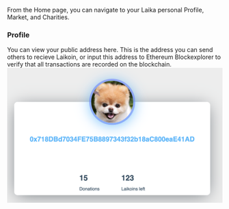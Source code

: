 From the Home page, you can navigate to your Laika personal Profile, Market, and Charities.

### Profile
You can view your public address here. This is the address you can send others to recieve Laikoin, or input this address to Ethereum Blockexplorer to verify that all transactions are recorded on the blockchain.
![profilePage](images/profile.png)